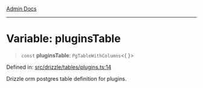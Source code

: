 [Admin Docs](/)

***

# Variable: pluginsTable

> `const` **pluginsTable**: `PgTableWithColumns`\<\{ \}\>

Defined in: [src/drizzle/tables/plugins.ts:14](https://github.com/Sourya07/talawa-api/blob/4e4298c85a0d2c28affa824f2aab7ec32b5f3ac5/src/drizzle/tables/plugins.ts#L14)

Drizzle orm postgres table definition for plugins.
